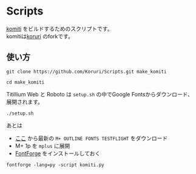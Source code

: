 # Scripts

[komiti](https://komiti.github.io/) をビルドするためのスクリプトです。  
komitiは[koruri](https://koruri.github.io/) のforkです。

## 使い方

```
git clone https://github.com/Koruri/Scripts.git make_komiti
```

```
cd make_komiti
```

Titillium Web と Roboto は `setup.sh` の中でGoogle Fontsからダウンロード、展開されます。

```
./setup.sh
```

あとは

* [ここ](https://osdn.jp/projects/mplus-fonts/releases/62344) から最新の `M+ OUTLINE FONTS TESTFLIGHT` をダウンロード
* M+ 1p を `mplus` に展開
* [FontForge](https://fontforge.org/) をインストールしておく

```
fontforge -lang=py -script komiti.py
```

